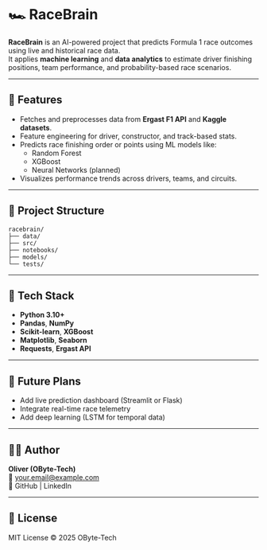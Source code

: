 # 🏎️ RaceBrain

**RaceBrain** is an AI-powered project that predicts Formula 1 race outcomes using live and historical race data.  
It applies **machine learning** and **data analytics** to estimate driver finishing positions, team performance, and probability-based race scenarios.

---

## 🚀 Features
- Fetches and preprocesses data from **Ergast F1 API** and **Kaggle datasets**.
- Feature engineering for driver, constructor, and track-based stats.
- Predicts race finishing order or points using ML models like:
  - Random Forest
  - XGBoost
  - Neural Networks (planned)
- Visualizes performance trends across drivers, teams, and circuits.

---

## 📂 Project Structure
```
racebrain/
├── data/
├── src/
├── notebooks/
├── models/
└── tests/
```

---

## 🧰 Tech Stack
- **Python 3.10+**
- **Pandas**, **NumPy**
- **Scikit-learn**, **XGBoost**
- **Matplotlib**, **Seaborn**
- **Requests**, **Ergast API**

---

## 🔮 Future Plans
- Add live prediction dashboard (Streamlit or Flask)
- Integrate real-time race telemetry
- Add deep learning (LSTM for temporal data)

---

## 🧑‍💻 Author
**Oliver (OByte-Tech)**  
📧 your.email@example.com  
💼 GitHub | LinkedIn

---

## 📜 License
MIT License © 2025 OByte-Tech

